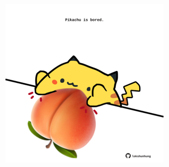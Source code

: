 <!-- built at 21/01/2023, 18:01:01 UTC -->
<p align="center">
  <img width="500" height="500" src="./ReadmeImage.svg">
</p>
